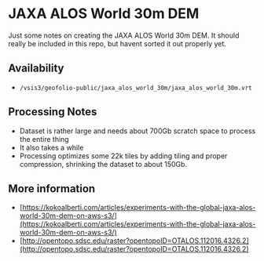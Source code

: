 # JAXA ALOS World 30m DEM

Just some notes on creating the JAXA ALOS World 30m DEM. It should really be included in this repo, but havent sorted it out properly yet.

## Availability

* `/vsis3/geofolio-public/jaxa_alos_world_30m/jaxa_alos_world_30m.vrt`

## Processing Notes

* Dataset is rather large and needs about 700Gb scratch space to process the entire thing
* It also takes a while
* Processing optimizes some 22k tiles by adding tiling and proper compression, shrinking the dataset to about 150Gb.

## More information

* [https://kokoalberti.com/articles/experiments-with-the-global-jaxa-alos-world-30m-dem-on-aws-s3/](https://kokoalberti.com/articles/experiments-with-the-global-jaxa-alos-world-30m-dem-on-aws-s3/)
* [http://opentopo.sdsc.edu/raster?opentopoID=OTALOS.112016.4326.2](http://opentopo.sdsc.edu/raster?opentopoID=OTALOS.112016.4326.2)
